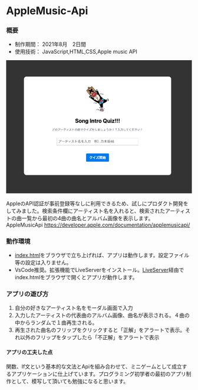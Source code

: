 # AppleMusic-Api

### 概要
* 制作期間： 2021年8月　2日間
* 使用技術： JavaScript,HTML,CSS,Apple music API

![3dImage](thumbnailImage.png)


AppleのAPI認証が事前登録等なしに利用できるため、試しにプロダクト開発をしてみました。検索条件欄にアーティスト名を入れると、検索されたアーティストの曲一覧から最初の4曲の曲名とアルバム画像を表示します。  
AppleMusicApi
https://developer.apple.com/documentation/applemusicapi/

### 動作環境
* [index.html](index.html)をブラウザで立ち上げれば、アプリは動作します。設定ファイル等の設定は入りません。
* VsCode推奨。拡張機能でLiveServerをインストール。[LiveServer](https://marketplace.visualstudio.com/items?itemName=ritwickdey.LiveServer)経由でindex.htmlをブラウザで開くとアプリが動作します。

### アプリの遊び方
1. 自分の好きなアーティスト名をモーダル画面で入力 
2. 入力したアーティストの代表曲のアルバム画像、曲名が表示される。４曲の中からランダムで１曲再生される。
3. 再生された曲名のフリップをクリックすると「正解」をアラートで表示。それ以外のフリップをタップしたら「不正解」をアラートで表示

#### アプリの工夫した点
関数、If文という基本的な文法とApiを組み合わせて、ミニゲームとして成立するアプリケーションに仕上げています。プログラミング初学者の最初のアプリ制作として、模写して頂いても勉強になると思います。
